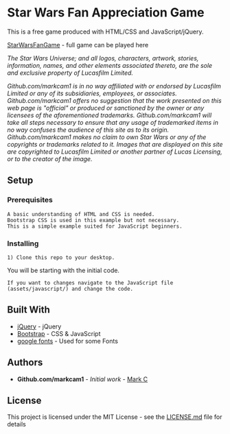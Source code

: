 # Star Wars Fan Appreciation Game

This is a free game produced with HTML/CSS and JavaScript/jQuery. 

[StarWarsFanGame](https://markcam1.github.io/StarWarsGame/) - full game can be played here

*The Star Wars Universe; and all logos, characters, artwork, stories, information, names, and other elements associated thereto, are the sole and exclusive property of Lucasfilm Limited.*

*Github.com/markcam1 is in no way affiliated with or endorsed by Lucasfilm Limited or any of its subsidiaries, employees, or associates. Github.com/markcam1 offers no suggestion that the work presented on this web page is "official" or produced or sanctioned by the owner or any licensees of the aforementioned trademarks. Github.com/markcam1 will take all steps necessary to ensure that any usage of trademarked items in no way confuses the audience of this site as to its origin. Github.com/markcam1 makes no claim to own Star Wars or any of the copyrights or trademarks related to it. Images that are displayed on this site are copyrighted to Lucasfilm Limited or another partner of Lucas Licensing, or to the creator of the image.*


## Setup
### Prerequisites
```
A basic understanding of HTML and CSS is needed.
Bootstrap CSS is used in this example but not necessary.
This is a simple example suited for JavaScript beginners.
```
### Installing
```
1) Clone this repo to your desktop.
```
You will be starting with the initial code. 

```
If you want to changes navigate to the JavaScript file (assets/javascript/) and change the code. 
```

## Built With

* [jQuery](http://jquery.com/) - jQuery
* [Bootstrap](https://getbootstrap.com/) - CSS & JavaScript
* [google fonts](https://fonts.google.com/) - Used for some Fonts

## Authors

* **Github.com/markcam1** - *Initial work* - [Mark C](https://markcam1.github.io/)

## License

This project is licensed under the MIT License - see the [LICENSE.md](https://github.com/markcam1/Hangman-Game/blob/master/LICENSE.md) file for details
